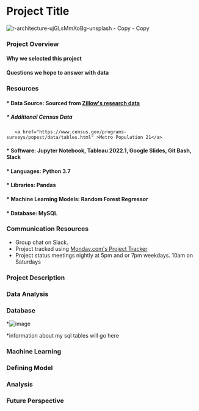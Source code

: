 

# Project Title

![r-architecture-ujGLsMmXoBg-unsplash - Copy - Copy](https://user-images.githubusercontent.com/102890151/184289324-70cc4694-fb49-44e5-acf5-2fd669545f6f.jpg)

### Project Overview

#### Why we selected this project



#### Questions we hope to answer with data


### Resources

#### * Data Source: Sourced from <a href="https://www.zillow.com/research/data/" >Zillow's research data</a>
##### * Additional Census Data
       <a href="https://www.census.gov/programs-surveys/popest/data/tables.html" >Metro Population 21</a>
     
#### * Software: Jupyter Notebook, Tableau 2022.1, Google Slides, Git Bash, Slack
#### * Languages: Python 3.7
#### * Libraries: Pandas
#### * Machine Learning Models: Random Forest Regressor
#### * Database: MySQL

### Communication Resources

* Group chat on Slack.
* Project tracked using <a href="https://finalproject7.monday.com/boards/3094167465" >Monday.com's Project Tracker</a>
* Project status meetings nightly at 5pm and or 7pm weekdays. 10am on Saturdays

### Project Description

### Data Analysis

### Database
*![image](https://user-images.githubusercontent.com/103475613/185799553-454b1e1c-a710-468e-b479-09a0faf7c709.png)

*information about my sql tables will go here
### Machine Learning

### Defining Model

### Analysis

### Future Perspective




